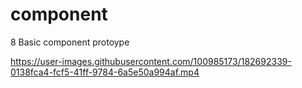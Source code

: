 # component
8 Basic component protoype



https://user-images.githubusercontent.com/100985173/182692339-0138fca4-fcf5-41ff-9784-6a5e50a994af.mp4
